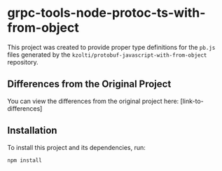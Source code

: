 # grpc-tools-node-protoc-ts-with-from-object

This project was created to provide proper type definitions for the `pb.js` files generated by the `kzolti/protobuf-javascript-with-from-object` repository.


## Differences from the Original Project

You can view the differences from the original project here: [link-to-differences]

## Installation

To install this project and its dependencies, run:

```bash
npm install